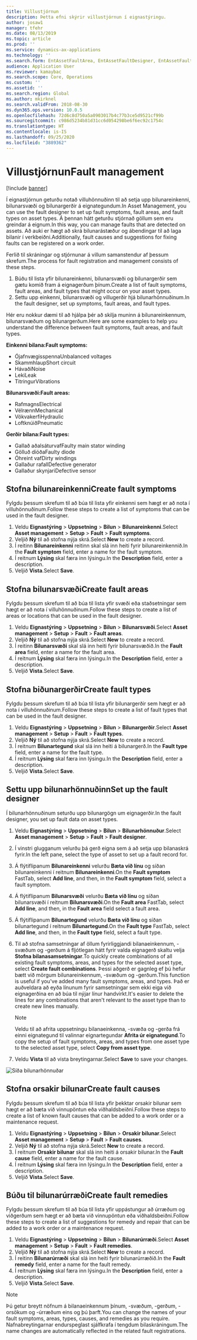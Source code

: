 ```yaml
---
title: Villustjórnun
description: Þetta efni skýrir villustjórnun í eignastýringu.
author: josaw1
manager: tfehr
ms.date: 08/13/2019
ms.topic: article
ms.prod: ''
ms.service: dynamics-ax-applications
ms.technology: ''
ms.search.form: EntAssetFaultArea, EntAssetFaultDesigner, EntAssetFaultCopyFromObjectType, EntAssetFaultRemedy, EntAssetObjectFaultRelationRequestInfoPart, EntAssetObjectFaultRelationWorkOrderInfoPart, EntAssetFaultCreateCombinations, EntAssetObjectFaultSymptom, EntAssetObjectFaultSymptomListPage, EntAssetFaultType, EntAssetFaultSymptom, EntAssetFaultCause
audience: Application User
ms.reviewer: kamaybac
ms.search.scope: Core, Operations
ms.custom: ''
ms.assetid: ''
ms.search.region: Global
ms.author: mkirknel
ms.search.validFrom: 2018-08-30
ms.dyn365.ops.version: 10.0.5
ms.openlocfilehash: 72d6c8d750a5a0903017b4c77b3ce5d9521cf99b
ms.sourcegitcommit: c986d5234b81d31cc6d054298be6f6ec92c1754c
ms.translationtype: HT
ms.contentlocale: is-IS
ms.lasthandoff: 09/25/2020
ms.locfileid: "3889362"
---
```

# <a name="fault-management"></a><span data-ttu-id="b87e1-103">Villustjórnun</span><span class="sxs-lookup"><span data-stu-id="b87e1-103">Fault management</span></span>

[!include [banner](../../includes/banner.md)]

 

<span data-ttu-id="b87e1-104">Í eignastjórnun geturðu notað villuhönnuðinn til að setja upp bilunareinkenni, bilunarsvæði og bilunargerðir á eignategundum.</span><span class="sxs-lookup"><span data-stu-id="b87e1-104">In Asset Management, you can use the fault designer to set up fault symptoms, fault areas, and fault types on asset types.</span></span> <span data-ttu-id="b87e1-105">Á þennan hátt geturðu stjórnað göllum sem eru greindar á eignum.</span><span class="sxs-lookup"><span data-stu-id="b87e1-105">In this way, you can manage faults that are detected on assets.</span></span> <span data-ttu-id="b87e1-106">Að auki er hægt að skrá bilunarástæður og ábendingar til að laga bilanir í verkbeiðni.</span><span class="sxs-lookup"><span data-stu-id="b87e1-106">Additionally, fault causes and suggestions for fixing faults can be registered on a work order.</span></span>

<span data-ttu-id="b87e1-107">Ferlið til skráningar og stjórnunar á villum samanstendur af þessum skrefum.</span><span class="sxs-lookup"><span data-stu-id="b87e1-107">The process for fault registration and management consists of these steps.</span></span>

1. <span data-ttu-id="b87e1-108">Búðu til lista yfir bilunareinkenni, bilunarsvæði og bilunargerðir sem gætu komið fram á eignagerðum þínum.</span><span class="sxs-lookup"><span data-stu-id="b87e1-108">Create a list of fault symptoms, fault areas, and fault types that might occur on your asset types.</span></span>
2. <span data-ttu-id="b87e1-109">Settu upp einkenni, bilunarsvæði og villugerðir hjá bilunarhönnuðinum.</span><span class="sxs-lookup"><span data-stu-id="b87e1-109">In the fault designer, set up symptoms, fault areas, and fault types.</span></span>

<span data-ttu-id="b87e1-110">Hér eru nokkur dæmi til að hjálpa þér að skilja muninn á bilunareinkennum, bilunarsvæðum og bilunargerðum.</span><span class="sxs-lookup"><span data-stu-id="b87e1-110">Here are some examples to help you understand the difference between fault symptoms, fault areas, and fault types.</span></span>

<span data-ttu-id="b87e1-111">**Einkenni bilana:**</span><span class="sxs-lookup"><span data-stu-id="b87e1-111">**Fault symptoms:**</span></span>

- <span data-ttu-id="b87e1-112">Ójafnvægisspenna</span><span class="sxs-lookup"><span data-stu-id="b87e1-112">Unbalanced voltages</span></span>
- <span data-ttu-id="b87e1-113">Skammhlaup</span><span class="sxs-lookup"><span data-stu-id="b87e1-113">Short circuit</span></span>
- <span data-ttu-id="b87e1-114">Hávaði</span><span class="sxs-lookup"><span data-stu-id="b87e1-114">Noise</span></span>
- <span data-ttu-id="b87e1-115">Leki</span><span class="sxs-lookup"><span data-stu-id="b87e1-115">Leak</span></span>
- <span data-ttu-id="b87e1-116">Titringur</span><span class="sxs-lookup"><span data-stu-id="b87e1-116">Vibrations</span></span>

<span data-ttu-id="b87e1-117">**Bilunarsvæði:**</span><span class="sxs-lookup"><span data-stu-id="b87e1-117">**Fault areas:**</span></span>

- <span data-ttu-id="b87e1-118">Rafmagns</span><span class="sxs-lookup"><span data-stu-id="b87e1-118">Electrical</span></span>
- <span data-ttu-id="b87e1-119">Vélrænn</span><span class="sxs-lookup"><span data-stu-id="b87e1-119">Mechanical</span></span>
- <span data-ttu-id="b87e1-120">Vökvakerfi</span><span class="sxs-lookup"><span data-stu-id="b87e1-120">Hydraulic</span></span>
- <span data-ttu-id="b87e1-121">Loftknúið</span><span class="sxs-lookup"><span data-stu-id="b87e1-121">Pneumatic</span></span>

<span data-ttu-id="b87e1-122">**Gerðir bilana:**</span><span class="sxs-lookup"><span data-stu-id="b87e1-122">**Fault types:**</span></span>

- <span data-ttu-id="b87e1-123">Gallað aðalsáturvaf</span><span class="sxs-lookup"><span data-stu-id="b87e1-123">Faulty main stator winding</span></span>
- <span data-ttu-id="b87e1-124">Gölluð díóða</span><span class="sxs-lookup"><span data-stu-id="b87e1-124">Faulty diode</span></span>
- <span data-ttu-id="b87e1-125">Óhreint vaf</span><span class="sxs-lookup"><span data-stu-id="b87e1-125">Dirty windings</span></span>
- <span data-ttu-id="b87e1-126">Gallaður rafall</span><span class="sxs-lookup"><span data-stu-id="b87e1-126">Defective generator</span></span>
- <span data-ttu-id="b87e1-127">Gallaður skynjari</span><span class="sxs-lookup"><span data-stu-id="b87e1-127">Defective sensor</span></span>

## <a name="create-fault-symptoms"></a><span data-ttu-id="b87e1-128">Stofna bilunareinkenni</span><span class="sxs-lookup"><span data-stu-id="b87e1-128">Create fault symptoms</span></span>

<span data-ttu-id="b87e1-129">Fylgdu þessum skrefum til að búa til lista yfir einkenni sem hægt er að nota í villuhönnuðinum.</span><span class="sxs-lookup"><span data-stu-id="b87e1-129">Follow these steps to create a list of symptoms that can be used in the fault designer.</span></span>

1. <span data-ttu-id="b87e1-130">Veldu **Eignastýring** \> **Uppsetning** \> **Bilun** \> **Bilunareinkenni**.</span><span class="sxs-lookup"><span data-stu-id="b87e1-130">Select **Asset management** \> **Setup** \> **Fault** \> **Fault symptoms**.</span></span>
2. <span data-ttu-id="b87e1-131">Veljið **Ný** til að stofna nýja skrá.</span><span class="sxs-lookup"><span data-stu-id="b87e1-131">Select **New** to create a record.</span></span>
3. <span data-ttu-id="b87e1-132">Í reitinn **Bilunareinkenni** reitinn skal slá inn heiti fyrir bilunareinkennið.</span><span class="sxs-lookup"><span data-stu-id="b87e1-132">In the **Fault symptom** field, enter a name for the fault symptom.</span></span>
4. <span data-ttu-id="b87e1-133">Í reitnum **Lýsing** skal færa inn lýsingu.</span><span class="sxs-lookup"><span data-stu-id="b87e1-133">In the **Description** field, enter a description.</span></span>
5. <span data-ttu-id="b87e1-134">Veljið **Vista**.</span><span class="sxs-lookup"><span data-stu-id="b87e1-134">Select **Save**.</span></span>

## <a name="create-fault-areas"></a><span data-ttu-id="b87e1-135">Stofna bilunarsvæði</span><span class="sxs-lookup"><span data-stu-id="b87e1-135">Create fault areas</span></span>

<span data-ttu-id="b87e1-136">Fylgdu þessum skrefum til að búa til lista yfir svæði eða staðsetningar sem hægt er að nota í villuhönnuðinum.</span><span class="sxs-lookup"><span data-stu-id="b87e1-136">Follow these steps to create a list of areas or locations that can be used in the fault designer.</span></span>

1. <span data-ttu-id="b87e1-137">Veldu **Eignastýring** \> **Uppsetning** \> **Bilun** \> **Bilunarsvæði**.</span><span class="sxs-lookup"><span data-stu-id="b87e1-137">Select **Asset management** \> **Setup** \> **Fault** \> **Fault areas**.</span></span>
2. <span data-ttu-id="b87e1-138">Veljið **Ný** til að stofna nýja skrá.</span><span class="sxs-lookup"><span data-stu-id="b87e1-138">Select **New** to create a record.</span></span>
3. <span data-ttu-id="b87e1-139">Í reitinn **Bilunarsvæði** skal slá inn heiti fyrir bilunarsvæðið.</span><span class="sxs-lookup"><span data-stu-id="b87e1-139">In the **Fault area** field, enter a name for the fault area.</span></span>
4. <span data-ttu-id="b87e1-140">Í reitnum **Lýsing** skal færa inn lýsingu.</span><span class="sxs-lookup"><span data-stu-id="b87e1-140">In the **Description** field, enter a description.</span></span>
5. <span data-ttu-id="b87e1-141">Veljið **Vista**.</span><span class="sxs-lookup"><span data-stu-id="b87e1-141">Select **Save**.</span></span>

## <a name="create-fault-types"></a><span data-ttu-id="b87e1-142">Stofna biðunargerðir</span><span class="sxs-lookup"><span data-stu-id="b87e1-142">Create fault types</span></span>

<span data-ttu-id="b87e1-143">Fylgdu þessum skrefum til að búa til lista yfir bilunargerðir sem hægt er að nota í villuhönnuðinum.</span><span class="sxs-lookup"><span data-stu-id="b87e1-143">Follow these steps to create a list of fault types that can be used in the fault designer.</span></span>

1. <span data-ttu-id="b87e1-144">Veldu **Eignastýring** \> **Uppsetning** \> **Bilun** \> **Bilunargerðir**.</span><span class="sxs-lookup"><span data-stu-id="b87e1-144">Select **Asset management** \> **Setup** \> **Fault** \> **Fault types**.</span></span>
2. <span data-ttu-id="b87e1-145">Veljið **Ný** til að stofna nýja skrá.</span><span class="sxs-lookup"><span data-stu-id="b87e1-145">Select **New** to create a record.</span></span>
3. <span data-ttu-id="b87e1-146">Í reitnum **Bilunartegund** skal slá inn heiti á bilunargerð.</span><span class="sxs-lookup"><span data-stu-id="b87e1-146">In the **Fault type** field, enter a name for the fault type.</span></span>
4. <span data-ttu-id="b87e1-147">Í reitnum **Lýsing** skal færa inn lýsingu.</span><span class="sxs-lookup"><span data-stu-id="b87e1-147">In the **Description** field, enter a description.</span></span>
5. <span data-ttu-id="b87e1-148">Veljið **Vista**.</span><span class="sxs-lookup"><span data-stu-id="b87e1-148">Select **Save**.</span></span>

## <a name="set-up-the-fault-designer"></a><span data-ttu-id="b87e1-149">Settu upp bilunarhönnuðinn</span><span class="sxs-lookup"><span data-stu-id="b87e1-149">Set up the fault designer</span></span>

<span data-ttu-id="b87e1-150">Í bilunarhönnuðinum seturðu upp bilunargögn um eignagerðir.</span><span class="sxs-lookup"><span data-stu-id="b87e1-150">In the fault designer, you set up fault data on asset types.</span></span>

1. <span data-ttu-id="b87e1-151">Veldu **Eignastýring** \> **Uppsetning** \> **Bilun** \> **Bilunarhönnuður**.</span><span class="sxs-lookup"><span data-stu-id="b87e1-151">Select **Asset management** \> **Setup** \> **Fault** \> **Fault designer**.</span></span>
2. <span data-ttu-id="b87e1-152">Í vinstri glugganum velurðu þá gerð eigna sem á að setja upp bilanaskrá fyrir.</span><span class="sxs-lookup"><span data-stu-id="b87e1-152">In the left pane, select the type of asset to set up a fault record for.</span></span>
3. <span data-ttu-id="b87e1-153">Á flýtiflipanum **Bilunareinkenni** velurðu **Bæta við línu** og síðan bilunareinkenni í reitnum **Bilunareinkenni**.</span><span class="sxs-lookup"><span data-stu-id="b87e1-153">On the **Fault symptom** FastTab, select **Add line**, and then, in the **Fault symptom** field, select a fault symptom.</span></span>
4. <span data-ttu-id="b87e1-154">Á flýtiflipanum **Bilunarsvæði** velurðu **Bæta við línu** og síðan bilunarsvæði í reitnum **Bilunarsvæði**.</span><span class="sxs-lookup"><span data-stu-id="b87e1-154">On the **Fault area** FastTab, select **Add line**, and then, in the **Fault area** field select a fault area.</span></span>
5. <span data-ttu-id="b87e1-155">Á flýtiflipanum **Bilunartegund** velurðu **Bæta við línu** og síðan bilunartegund í reitnum **Bilunartegund**.</span><span class="sxs-lookup"><span data-stu-id="b87e1-155">On the **Fault type** FastTab, select **Add line**, and then, in the **Fault type** field, select a fault type.</span></span>
6. <span data-ttu-id="b87e1-156">Til að stofna samsetningar af öllum fyrirliggjandi bilanaeinkennum, -svæðum og -gerðum á fljótlegan hátt fyrir valda eignagerð skaltu velja **Stofna bilanasamsetningar**.</span><span class="sxs-lookup"><span data-stu-id="b87e1-156">To quickly create combinations of all existing fault symptoms, areas, and types for the selected asset type, select **Create fault combinations**.</span></span> <span data-ttu-id="b87e1-157">Þessi aðgerð er gagnleg ef þú hefur bætt við mörgum bilunareinkennum, -svæðum og -gerðum.</span><span class="sxs-lookup"><span data-stu-id="b87e1-157">This function is useful if you've added many fault symptoms, areas, and types.</span></span> <span data-ttu-id="b87e1-158">Það er auðveldara að eyða línunum fyrir samsetningar sem ekki eiga við eignagerðina en að búa til nýjar línur handvirkt.</span><span class="sxs-lookup"><span data-stu-id="b87e1-158">It's easier to delete the lines for any combinations that aren't relevant to the asset type than to create new lines manually.</span></span>

    > [!NOTE]
    > <span data-ttu-id="b87e1-159">Veldu til að afrita uppsetningu bilanaeinkenna, -svæða og -gerða frá einni eignategund til valinnar eignartegundar **Afrita úr eignategund**.</span><span class="sxs-lookup"><span data-stu-id="b87e1-159">To copy the setup of fault symptoms, areas, and types from one asset type to the selected asset type, select **Copy from asset type**.</span></span>

7. <span data-ttu-id="b87e1-160">Veldu **Vista** til að vista breytingarnar.</span><span class="sxs-lookup"><span data-stu-id="b87e1-160">Select **Save** to save your changes.</span></span>

![Síða bilunarhönnuðar](media/21-setup-for-work-orders.png)

## <a name="create-fault-causes"></a><span data-ttu-id="b87e1-162">Stofna orsakir bilunar</span><span class="sxs-lookup"><span data-stu-id="b87e1-162">Create fault causes</span></span>

<span data-ttu-id="b87e1-163">Fylgdu þessum skrefum til að búa til lista yfir þekktar orsakir bilunar sem hægt er að bæta við vinnupöntun eða viðhaldsbeiðni.</span><span class="sxs-lookup"><span data-stu-id="b87e1-163">Follow these steps to create a list of known fault causes that can be added to a work order or a maintenance request.</span></span>

1. <span data-ttu-id="b87e1-164">Veldu **Eignastýring** \> **Uppsetning** \> **Bilun** \> **Orsakir bilunar**.</span><span class="sxs-lookup"><span data-stu-id="b87e1-164">Select **Asset management** \> **Setup** \> **Fault** \> **Fault causes**.</span></span>
2. <span data-ttu-id="b87e1-165">Veljið **Ný** til að stofna nýja skrá.</span><span class="sxs-lookup"><span data-stu-id="b87e1-165">Select **New** to create a record.</span></span>
3. <span data-ttu-id="b87e1-166">Í reitnum **Orsakir bilunar** skal slá inn heiti á orsakir bilunar.</span><span class="sxs-lookup"><span data-stu-id="b87e1-166">In the **Fault cause** field, enter a name for the fault cause.</span></span>
4. <span data-ttu-id="b87e1-167">Í reitnum **Lýsing** skal færa inn lýsingu.</span><span class="sxs-lookup"><span data-stu-id="b87e1-167">In the **Description** field, enter a description.</span></span>
5. <span data-ttu-id="b87e1-168">Veljið **Vista**.</span><span class="sxs-lookup"><span data-stu-id="b87e1-168">Select **Save**.</span></span>

## <a name="create-fault-remedies"></a><span data-ttu-id="b87e1-169">Búðu til bilunarúrræði</span><span class="sxs-lookup"><span data-stu-id="b87e1-169">Create fault remedies</span></span>

<span data-ttu-id="b87e1-170">Fylgdu þessum skrefum til að búa til lista yfir uppástungur að úrræðum og viðgerðum sem hægt er að bæta við vinnupöntun eða viðhaldsbeiðni.</span><span class="sxs-lookup"><span data-stu-id="b87e1-170">Follow these steps to create a list of suggestions for remedy and repair that can be added to a work order or a maintenance request.</span></span>

1. <span data-ttu-id="b87e1-171">Veldu **Eignastýring** \> **Uppsetning** \> **Bilun** \> **Bilunarúrræði**.</span><span class="sxs-lookup"><span data-stu-id="b87e1-171">Select **Asset management** \> **Setup** \> **Fault** \> **Fault remedies**.</span></span>
2. <span data-ttu-id="b87e1-172">Veljið **Ný** til að stofna nýja skrá.</span><span class="sxs-lookup"><span data-stu-id="b87e1-172">Select **New** to create a record.</span></span>
3. <span data-ttu-id="b87e1-173">Í reitinn **Bilunarúrræði** skal slá inn heiti fyrir bilunarúrræðið.</span><span class="sxs-lookup"><span data-stu-id="b87e1-173">In the **Fault remedy** field, enter a name for the fault remedy.</span></span>
4. <span data-ttu-id="b87e1-174">Í reitnum **Lýsing** skal færa inn lýsingu.</span><span class="sxs-lookup"><span data-stu-id="b87e1-174">In the **Description** field, enter a description.</span></span>
5. <span data-ttu-id="b87e1-175">Veljið **Vista**.</span><span class="sxs-lookup"><span data-stu-id="b87e1-175">Select **Save**.</span></span>

> [!NOTE]
> <span data-ttu-id="b87e1-176">Þú getur breytt nöfnum á bilanaeinkennum þínum, -svæðum, -gerðum, -orsökum og -úrræðum eins og þú þarft.</span><span class="sxs-lookup"><span data-stu-id="b87e1-176">You can change the names of your fault symptoms, areas, types, causes, and remedies as you require.</span></span> <span data-ttu-id="b87e1-177">Nafnabreytingarnar endurspeglast sjálfkrafa í tengdum bilaskráningum.</span><span class="sxs-lookup"><span data-stu-id="b87e1-177">The name changes are automatically reflected in the related fault registrations.</span></span>
